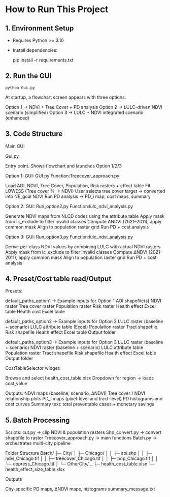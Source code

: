 # How to Run This Project

## 1. Environment Setup
- Requires Python >= 3.10
- Install dependencies:

    pip install -r requirements.txt

## 2. Run the GUI

    python Gui.py

At startup, a flowchart screen appears with three options:

Option 1 → NDVI + Tree Cover + PD analysis
Option 2 → LULC-driven NDVI scenario (simplified)
Option 3 → LULC + NDVI integrated scenario (enhanced)

## 3. Code Structure

Main GUI

Gui.py

Entry point. Shows flowchart and launches Option 1/2/3

Option 1: 
GUI: GUI.py Function:Treecover_approach.py

Load AOI, NDVI, Tree Cover, Population, Risk rasters + effect table
Fit LOWESS (Tree cover % → NDVI)
User selects tree cover target → converted into NE_goal NDVI
Run PD analysis → PD_i map, cost maps, summary

Option 2: 
GUI: Run_option2.py Function:lulc_ndvi_analysis.py

Generate NDVI maps from NLCD codes using the attribute table
Apply mask from lc_exclude to filter invalid classes
Compute ΔNDVI (2021–2011), apply common mask
Align to population raster grid
Run PD + cost analysis

Option 3: 
GUI: Run_option3.py Function:lulc_ndvi_analysis.py

Derive per-class NDVI values by combining LULC with actual NDVI rasters
Apply mask from lc_exclude to filter invalid classes
Compute ΔNDVI (2021–2011), apply common mask
Align to population raster grid
Run PD + cost analysis

## 4. Preset/Cost table read/Output

Presets:

default_paths_option1 → Example inputs for Option 1
AOI shapefile(s)
NDVI raster
Tree cover raster
Population raster
Risk raster
Health effect Excel table
Health cost Excel table

default_paths_option2 → Example inputs for Option 2
LULC raster (baseline + scenario)
LULC attribute table (Excel)
Population raster
Tract shapefile
Risk shapefile
Health effect Excel table
Output folder

default_paths_option3 → Example inputs for Option 3
LULC raster (baseline + scenario)
NDVI raster (baseline + scenario)
LULC attribute table
Population raster
Tract shapefile
Risk shapefile
Health effect Excel table
Output folder

CostTableSelector widget:

Browse and select health_cost_table.xlsx
Dropdown for region → loads cost_value

Outputs:
NDVI maps (baseline, scenario, ΔNDVI)
Tree cover / NDVI relationship plots
PD_i maps (pixel-level and tract-level)
PD histograms and cost curves
Summary text: total preventable cases + monetary savings

## 5. Batch Processing

Scripts:
cut.py → clip NDVI & population rasters
Shp_convert.py → convert shapefile to raster
Treecover_approach.py → main functions
Batch.py → orchestrates multi-city pipeline

Folder Structure
Batch/
  ├─ City/
  │   ├─ Chicago/
  │   │   ├─ aoi.shp
  │   │   ├─ ndvi_Chicago.tif
  │   │   ├─ treecover_Chicago.tif
  │   │   ├─ pop_Chicago.tif
  │   │   └─ depress_Chicago.tif
  │   └─ OtherCity/...
  ├─ health_cost_table.xlsx
  └─ health_effect_size_table.xlsx

Outputs

City-specific PD maps, ΔNDVI maps, histograms
summary_message.txt

